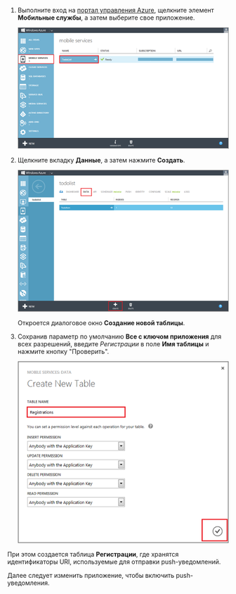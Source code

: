 
1. Выполните вход на [портал управления Azure], щелкните элемент **Мобильные службы**, а затем выберите свое приложение.

	![](./media/mobile-services-create-new-push-table/mobile-services-selection.png)

2. Щелкните вкладку **Данные**, а затем нажмите **Создать**.

	![](./media/mobile-services-create-new-push-table/mobile-create-table.png)

	Откроется диалоговое окно **Создание новой таблицы**.

3. Сохранив параметр по умолчанию **Все с ключом приложения** для всех разрешений, введите _Регистрации_ в поле **Имя таблицы** и нажмите кнопку "Проверить".

	![](./media/mobile-services-create-new-push-table/mobile-create-registrations-table.png)

  При этом создается таблица **Регистрации**, где хранятся идентификаторы URI, используемые для отправки push-уведомлений.

Далее следует изменить приложение, чтобы включить push-уведомления.

<!-- URLs -->
[портал управления Azure]: https://manage.windowsazure.com/

<!---HONumber=62-->